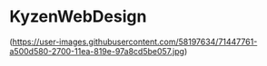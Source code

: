 # KyzenWebDesign
(https://user-images.githubusercontent.com/58197634/71447761-a500d580-2700-11ea-819e-97a8cd5be057.jpg)
